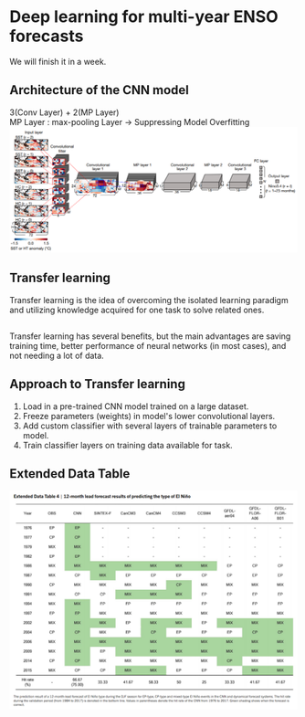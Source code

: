 # Deep learning for multi-year ENSO forecasts
We will finish it in a week.

##

## Architecture of the CNN model
3(Conv Layer) + 2(MP Layer)  
MP Layer : max-pooling Layer → Suppressing Model Overfitting  
![CNN](https://github.com/ojkk371/Deep-learning-for-ENSO-forecasts/blob/master/Image/CNN_forecasts.PNG?raw=true)

##

## Transfer learning
Transfer learning is the idea of overcoming the isolated learning paradigm and utilizing knowledge acquired for one task to solve related ones.  

##

Transfer learning has several benefits, but the main advantages are saving training time, better performance of neural networks (in most cases), and not needing a lot of data.  

##

## Approach to Transfer learning
1. Load in a pre-trained CNN model trained on a large dataset.  
2. Freeze parameters (weights) in model's lower convolutional layers.  
3. Add custom classifier with several layers of trainable parameters to model.  
4. Train classifier layers on training data available for task.  

##

## Extended Data Table
![table4](https://github.com/ojkk371/Deep-learning-for-ENSO-forecasts/blob/master/Image/data_table_04.PNG?raw=true)  
  
